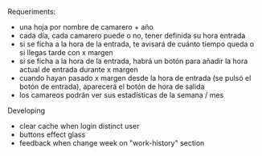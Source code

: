 Requeriments:
- una hoja por nombre de camarero + año
- cada día, cada camarero puede o no, tener definida su hora entrada 
- si se ficha a la hora de la entrada, te avisará de cuánto tiempo queda o si llegas tarde con x margen
- si se ficha a la hora de la entrada, habrá un botón para añadir la hora actual de entrada durante x margen
- cuando hayan pasado x margen desde la hora de entrada (se pulsó el botón de entrada), aparecerá el botón de hora de salida
- los camareos podrán ver sus estadísticas de la semana / mes

Developing
- clear cache when login distinct user
- buttons effect glass
- feedback when change week on "work-history" section